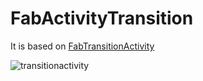 # FabActivityTransition

It is based on [FabTransitionActivity](https://github.com/coyarzun89/FabTransitionActivity)

![transitionactivity](https://github.com/coyarzun89/FabTransitionActivity/blob/master/art/fabTransitionActivity.gif)
